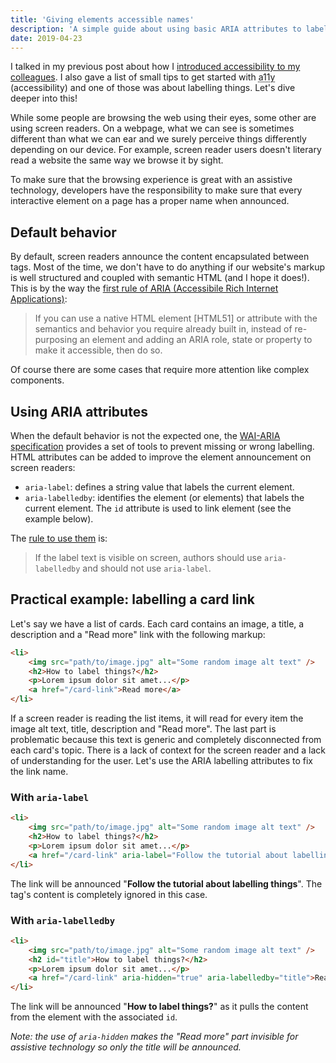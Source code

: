 ```yaml
---
title: 'Giving elements accessible names'
description: 'A simple guide about using basic ARIA attributes to label interactive elements on a webpage for assistive technology.'
date: 2019-04-23
---
```


I talked in my previous post about how I [introduced accessibility to my colleagues](https://quentin-bellanger.com/introducing-accessibility). I also gave a list of small tips to get started with <abbr title="Accessibility">a11y</abbr> (accessibility) and one of those was about labelling things. Let's dive deeper into this!

While some people are browsing the web using their eyes, some other are using screen readers. On a webpage, what we can see is sometimes different than what we can ear and we surely perceive things differently depending on our device. For example, screen reader users doesn't literary read a website the same way we browse it by sight.

To make sure that the browsing experience is great with an assistive technology, developers have the responsibility to make sure that every interactive element on a page has a proper name when announced.

## Default behavior

By default, screen readers announce the content encapsulated between tags. Most of the time, we don't have to do anything if our website's markup is well structured and coupled with semantic HTML (and I hope it does!). This is by the way the [first rule of <abbr title="Accessible Rich Internet Applications">ARIA</abbr> (Accessibile Rich Internet Applications)](https://www.w3.org/TR/using-aria/#firstrule):

> If you can use a native HTML element [HTML51] or attribute with the semantics and behavior you require already built in, instead of re-purposing an element and adding an ARIA role, state or property to make it accessible, then do so.

Of course there are some cases that require more attention like complex components.

## Using ARIA attributes

When the default behavior is not the expected one, the [WAI-ARIA specification](https://www.w3.org/WAI/standards-guidelines/aria/) provides a set of tools to prevent missing or wrong labelling. HTML attributes can be added to improve the element announcement on screen readers:

- `aria-label`: defines a string value that labels the current element.
- `aria-labelledby`: identifies the element (or elements) that labels the current element. The `id` attribute is used to link element (see the example below).

The [rule to use them](https://www.w3.org/TR/wai-aria/#aria-label) is:

> If the label text is visible on screen, authors should use `aria-labelledby` and should not use `aria-label`.

## Practical example: labelling a card link

Let's say we have a list of cards. Each card contains an image, a title, a description and a "Read more" link with the following markup:

```html
<li>
	<img src="path/to/image.jpg" alt="Some random image alt text" />
	<h2>How to label things?</h2>
	<p>Lorem ipsum dolor sit amet...</p>
	<a href="/card-link">Read more</a>
</li>
```

If a screen reader is reading the list items, it will read for every item the image alt text, title, description and "Read more". The last part is problematic because this text is generic and completely disconnected from each card's topic. There is a lack of context for the screen reader and a lack of understanding for the user. Let's use the ARIA labelling attributes to fix the link name.

### With `aria-label`

```html
<li>
	<img src="path/to/image.jpg" alt="Some random image alt text" />
	<h2>How to label things?</h2>
	<p>Lorem ipsum dolor sit amet...</p>
	<a href="/card-link" aria-label="Follow the tutorial about labelling things">Read more</a>
</li>
```

The link will be announced "**Follow the tutorial about labelling things**". The tag's content is completely ignored in this case.

### With `aria-labelledby`

```html
<li>
	<img src="path/to/image.jpg" alt="Some random image alt text" />
	<h2 id="title">How to label things?</h2>
	<p>Lorem ipsum dolor sit amet...</p>
	<a href="/card-link" aria-hidden="true" aria-labelledby="title">Read more</a>
</li>
```

The link will be announced "**How to label things?**" as it pulls the content from the element with the associated `id`.

_Note: the use of `aria-hidden` makes the "Read more" part invisible for assistive technology so only the title will be announced._
